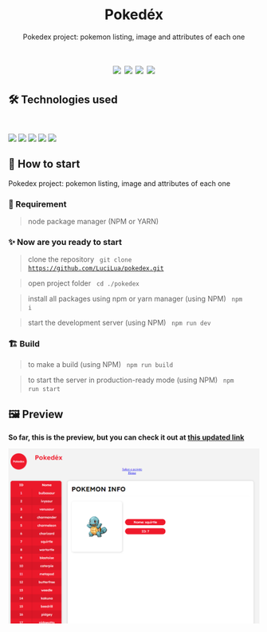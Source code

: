 <h1 align="center">Pokedéx</h1>
<p align="center">Pokedex project: pokemon listing, image and attributes of each one</p>
<h1 align="center">
<img src="https://img.shields.io/apm/l/react?style=flat-square"> <img src="https://img.shields.io/github/stars/LuciLua/pokedex?style=flat-square">
<img src="https://img.shields.io/github/last-commit/LuciLua/pokedex?style=flat-square"> <img src="https://img.shields.io/github/commit-activity/w/LuciLua/pokedex?style=flat-square">
</h1>

## 🛠 Technologies used

</br>

<img src="https://img.shields.io/badge/HTML5-E34F26?style=for-the-badge&logo=html5&logoColor=white"> <img src="https://img.shields.io/badge/JavaScript-F7DF1E?style=for-the-badge&logo=javascript&logoColor=black">  <img src="https://img.shields.io/badge/Sass-CC6699?style=for-the-badge&logo=sass&logoColor=white"> 
<img src="https://img.shields.io/badge/React-20232A?style=for-the-badge&logo=react&logoColor=61DAFB"> 
<img src="https://img.shields.io/badge/next.js-000000?style=for-the-badge&logo=nextdotjs&logoColor=white">

## 🚀 How to start

Pokedex project: pokemon listing, image and attributes of each one

### 📌 Requirement

> node package manager (NPM or YARN)

### ✨ Now are you ready to start 

> clone the repository
<code> git clone https://github.com/LuciLua/pokedex.git</code>

> open project folder
<code> cd ./pokedex</code>

> install all packages using npm or yarn manager (using NPM)
<code> npm i </code>

> start the development server (using NPM)
<code> npm run dev </code>

### 🏗 Build 

> to make a build (using NPM)
<code> npm run build </code>

> to start the server in production-ready mode (using NPM)
<code> npm run start </code>


## 🖼 Preview

**So far, this is the preview, but you can check it out at [this updated link](https://pokedex-of-luci.vercel.app/)**

<img src="./print.png"/>
